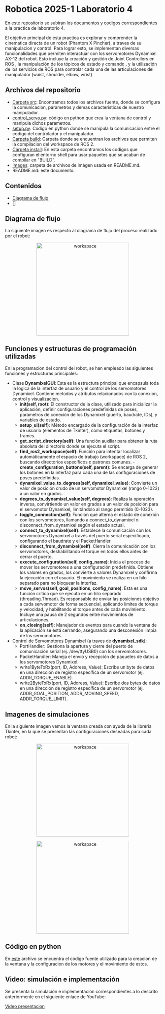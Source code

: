 # Robotica 2025-1 Laboratorio 4
En este repositorio se subiran los documentos y codigos correspondientes a la practica de laboratorio 4.

El objetivo principal de esta practica es explorar y comprender la cinematica directa de un robot (Phantom X Pincher), a traves de su manipulacion y control. Para lograr esto, se implementan diversas funcionalidades que permiten interactuar con los servomotores Dynamixel AX-12  del robot. Esto incluye la creación y gestión de Joint Controllers en ROS , la manipulación de los tópicos de estado y comando , y la utilización de los servicios de ROS para controlar cada una de las articulaciones del manipulador (waist, shoulder, elbow, wrist).

## Archivos del repositorio
- [Carpeta src](Codigo/src): Encontramos todos los archivos fuente, donde se configura la comunicacion, parametros y demas caracteristicas de nuestro manipulador.
- [control_servo.py](Codigo/src/pincher_control/pincher_control/control_servo.py): código en python que crea la ventana de control y manipula dichos parametros.
- [setup.py](Codigo/src/pincher_control/setup.py): Codigo en python donde se manipula la comunicacion entre el codigo del controlador y el manipulador.
- [Carpeta build](Codigo/build): Carpeta donde se encuentran los archivos que permiten la compilacion del workspace de ROS 2.
- [Carpeta install](Codigo/install): En esta carpeta encontramos los codigos que configuran el entorno shell para usar paquetes que se acaban de compilar en "BUILD".
- [Images](Images): carpeta de archivos de imágen usada en README.md.
- README.md: este documento.


## Contenidos
- [Diagrama de flujo](#diagrama-de-flujo)
- []


## Diagrama de flujo
La siguiente imagen es respecto al diagrama de flujo del proceso realizado por el robot:

<p align="center">
    <img width="300" alt="workspace" src="Images/DiagramaDeFlujo.png">
</p>


## Funciones y estructuras de programación utilizadas
En la programacion del control del robot, se han empleado las siguientes funciones y estructuras principales:
- Clase **DynamixelGUI**: Esta es la estructura principal que encapsula toda la logica de la interfaz de usuario y el control de los servomotores Dynamixel. Contiene metodos y atributos relacionados con la conexion, control y visualizacion.
    - **__init__(self, root)**: El constructor de la clase, utilizado para inicializar la aplicación, definir configuraciones predefinidas de poses, parámetros de conexión de los Dynamixel (puerto, baudrate, IDs), y variables de estado.
    - **setup_ui(self)**: Método encargado de la configuración de la interfaz de usuario (elementos de Tkinter), como etiquetas, botones y frames.
    - **get_script_directory(self)**: Una función auxiliar para obtener la ruta absoluta del directorio donde se ejecuta el script.
    - **find_ros2_workspace(self)**: Función para intentar localizar automáticamente el espacio de trabajo (workspace) de ROS 2, buscando directorios específicos o patrones comunes.
    -**create_configuration_buttons(self, parent)**: Se encarga de generar los botones en la interfaz para cada una de las configuraciones de poses predefinidas.
    - **dynamixel_value_to_degrees(self, dynamixel_value)**: Convierte un valor de posición crudo de un servomotor Dynamixel (rango 0-1023) a un valor en grados.
    - **degrees_to_dynamixel_value(self, degrees)**: Realiza la operación inversa, convirtiendo un valor en grados a un valor de posición para el servomotor Dynamixel, limitándolo al rango permitido (0-1023).
    - **toggle_connection(self)**: Función que alterna el estado de conexión con los servomotores, llamando a connect_to_dynamixel o disconnect_from_dynamixel según el estado actual.
    - **connect_to_dynamixel(self)**: Establece la comunicación con los servomotores Dynamixel a través del puerto serial especificado, configurando el baudrate y el PacketHandler.
    - **disconnect_from_dynamixel(self)**: Cierra la comunicación con los servomotores, deshabilitando el torque en todos ellos antes de cerrar el puerto.
    - **execute_configuration(self, config_name)**: Inicia el proceso de mover los servomotores a una configuración predefinida. Obtiene los valores en grados, los convierte a valores Dynamixel y confirma la ejecución con el usuario. El movimiento se realiza en un hilo separado para no bloquear la interfaz.
    - **move_servos(self, goal_positions, config_name)**: Esta es una función crítica que se ejecuta en un hilo separado (threading.Thread). Es responsable de enviar las posiciones objetivo a cada servomotor de forma secuencial, aplicando límites de torque y velocidad, y habilitando el torque antes de cada movimiento. Incluye una pausa de 2 segundos entre movimientos de articulaciones.
    - **on_closing(self)**: Manejador de eventos para cuando la ventana de la aplicación se está cerrando, asegurando una desconexión limpia de los servomotores.
- Control de Servomotores Dynamixel (a traves de **dynamixel_sdk**):
    - PortHandler: Gestiona la apertura y cierre del puerto de comunicación serial (ej. /dev/ttyUSB0) con los servomotoores.
    - PacketHandler: Maneja el envío y recepción de paquetes de datos a los servomotores Dynamixel.
    - write1ByteTxRx(port, ID, Address, Value): Escribe un byte de datos en una dirección de registro específica de un servomotor (ej. ADDR_TORQUE_ENABLE).
    - write2ByteTxRx(port, ID, Address, Value): Escribe dos bytes de datos en una dirección de registro específica de un servomotor (ej. ADDR_GOAL_POSITION, ADDR_MOVING_SPEED, ADDR_TORQUE_LIMIT).


## Imagenes de simulaciones

En la siguiente imagen vemos la ventana creada con ayuda de la libreria Tkinter, en la que se presentan las configuraciones deseadas para cada robot:

<p align="center">
    <img width="300" alt="workspace" src="Images/WhatsApp Image 2025-07-20 at 15.05.35.jpeg">
</p>
<p align="center">
    <img width="300" alt="workspace" src="Images/WhatsApp Image 2025-07-20 at 15.05.52.jpeg">
</p>


## Código en python
En [este](Codigo/src/pincher_control/pincher_control/control_servo.py) archivo se encuentra el código fuente utilizado para la creacion de la ventana y la configuracion de los motores y el movimiento de estos.


## Video: simulación e implementación
Se presenta la simulación e implementación correspondientes a lo descrito anteriormente en el siguiente enlace de YouTube:

[Video presentacion](https://youtu.be/jVQhF02vhfQ)